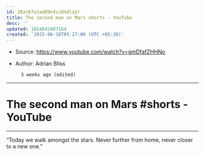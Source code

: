 ```yaml
---
id: 28zcb7u1ad89n4iv8ndla1r
title: The second man on Mars shorts - YouTube
desc: ''
updated: 1654842407164
created: '2022-06-10T05:27:00 (UTC +05:30)'
---
```


- Source: https://www.youtube.com/watch?v=gmDfafZHHNo
- Author: Adrian Bliss
            
          
        
        
        
        3 weeks ago (edited)

***

# The second man on Mars #shorts - YouTube

---
“Today we walk amongst the stars. Never further from home, never closer to a new one.”
